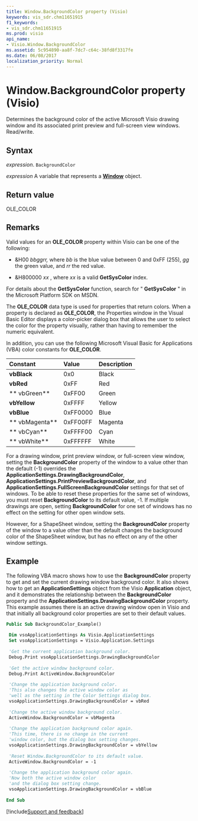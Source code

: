 ```yaml
---
title: Window.BackgroundColor property (Visio)
keywords: vis_sdr.chm11651915
f1_keywords:
- vis_sdr.chm11651915
ms.prod: visio
api_name:
- Visio.Window.BackgroundColor
ms.assetid: 5c954890-aa8f-7dc7-c64c-38fd8f3317fe
ms.date: 06/08/2017
localization_priority: Normal
---
```



# Window.BackgroundColor property (Visio)

Determines the background color of the active Microsoft Visio drawing window and its associated print preview and full-screen view windows. Read/write.


## Syntax

_expression_. `BackgroundColor`

_expression_ A variable that represents a **[Window](Visio.Window.md)** object.


## Return value

OLE_COLOR


## Remarks

Valid values for an  **OLE_COLOR** property within Visio can be one of the following:




- &H00 _bbggrr,_ where _bb_ is the blue value between 0 and 0xFF (255), _gg_ the green value, and _rr_ the red value.
    
- &H800000 _xx_ , where _xx_ is a valid **GetSysColor** index.
    


For details about the  **GetSysColor** function, search for " **GetSysColor** " in the Microsoft Platform SDK on MSDN.

The  **OLE_COLOR** data type is used for properties that return colors. When a property is declared as **OLE_COLOR**, the Properties window in the Visual Basic Editor displays a color-picker dialog box that allows the user to select the color for the property visually, rather than having to remember the numeric equivalent.

In addition, you can use the following Microsoft Visual Basic for Applications (VBA) color constants for  **OLE_COLOR**.



|Constant|Value|Description|
|:-----|:-----|:-----|
| **vbBlack**|0x0|Black|
| **vbRed**|0xFF|Red|
| ** vbGreen**|0xFF00|Green|
| **vbYellow**|0xFFFF|Yellow|
| **vbBlue**|0xFF0000 |Blue|
| ** vbMagenta**|0xFF00FF |Magenta|
| ** vbCyan**|0xFFFF00|Cyan|
| ** vbWhite**|0xFFFFFF|White|

For a drawing window, print preview window, or full-screen view window, setting the  **BackgroundColor** property of the window to a value other than the default (-1) overrides the **ApplicationSettings.DrawingBackgroundColor**, **ApplicationSettings.PrintPreviewBackgroundColor**, and **ApplicationSettings.FullScreenBackgroundColor** settings for that set of windows. To be able to reset these properties for the same set of windows, you must reset **BackgroundColor** to its default value, -1. If multiple drawings are open, setting **BackgroundColor** for one set of windows has no effect on the setting for other open window sets.

However, for a ShapeSheet window, setting the  **BackgroundColor** property of the window to a value other than the default changes the background color of the ShapeSheet window, but has no effect on any of the other window settings.


## Example

The following VBA macro shows how to use the  **BackgroundColor** property to get and set the current drawing window background color. It also shows how to get an **ApplicationSettings** object from the Visio **Application** object, and it demonstrates the relationship between the **BackgroundColor** property and the **ApplicationSettings.DrawingBackgroundColor** property. This example assumes there is an active drawing window open in Visio and that initially all background color properties are set to their default values.






```vb
Public Sub BackgroundColor_Example() 
 
 Dim vsoApplicationSettings As Visio.ApplicationSettings 
 Set vsoApplicationSettings = Visio.Application.Settings 
 
 'Get the current application background color. 
 Debug.Print vsoApplicationSettings.DrawingBackgroundColor 
 
 'Get the active window background color. 
 Debug.Print ActiveWindow.BackgroundColor 
 
 'Change the application background color. 
 'This also changes the active window color as 
 'well as the setting in the Color Settings dialog box. 
 vsoApplicationSettings.DrawingBackgroundColor = vbRed 
 
 'Change the active window background color. 
 ActiveWindow.BackgroundColor = vbMagenta 
 
 'Change the application background color again. 
 'This time, there is no change in the current 
 'window color, but the dialog box setting changes. 
 vsoApplicationSettings.DrawingBackgroundColor = vbYellow 
 
 'Reset Window.BackgroundColor to its default value. 
 ActiveWindow.BackgroundColor = -1 
 
 'Change the application background color again. 
 'Now both the active window color 
 'and the dialog box setting change. 
 vsoApplicationSettings.DrawingBackgroundColor = vbBlue 
 
End Sub
```

[!include[Support and feedback](~/includes/feedback-boilerplate.md)]